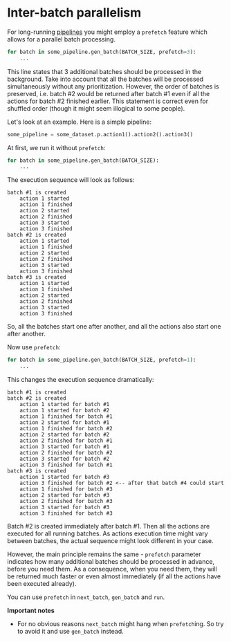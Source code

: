 # Inter-batch parallelism

For long-running [pipelines](pipeline.md) you might employ a `prefetch` feature which allows for a parallel batch processing.
```python
for batch in some_pipeline.gen_batch(BATCH_SIZE, prefetch=3):
    ...
```
This line states that 3 additional batches should be processed in the background.
Take into account that all the batches will be processed simultaneously without any prioritization.
However, the order of batches is preserved, i.e. batch #2 would be returned after batch #1 even if all the actions for batch #2 finished earlier. This statement is correct even for shuffled order (though it might seem illogical to some people).

Let's look at an example. Here is a simple pipeline:
```python
some_pipeline = some_dataset.p.action1().action2().action3()
```

At first, we run it without `prefetch`:
```python
for batch in some_pipeline.gen_batch(BATCH_SIZE):
    ...
```
The execution sequence will look as follows:
```
batch #1 is created
    action 1 started
    action 1 finished
    action 2 started
    action 2 finished
    action 3 started
    action 3 finished
batch #2 is created
    action 1 started
    action 1 finished
    action 2 started
    action 2 finished
    action 3 started
    action 3 finished
batch #3 is created
    action 1 started
    action 1 finished
    action 2 started
    action 2 finished
    action 3 started
    action 3 finished
```
So, all the batches start one after another, and all the actions also start one after another.

Now use `prefetch`:
```python
for batch in some_pipeline.gen_batch(BATCH_SIZE, prefetch=1):
    ...
```
This changes the execution sequence dramatically:
```
batch #1 is created
batch #2 is created
    action 1 started for batch #1
    action 1 started for batch #2
    action 1 finished for batch #1
    action 2 started for batch #1
    action 1 finished for batch #2
    action 2 started for batch #2
    action 2 finished for batch #1
    action 3 started for batch #1
    action 2 finished for batch #2
    action 3 started for batch #2
    action 3 finished for batch #1
batch #3 is created
    action 1 started for batch #3
    action 3 finished for batch #2 <-- after that batch #4 could start
    action 1 finished for batch #3
    action 2 started for batch #3
    action 2 finished for batch #3
    action 3 started for batch #3
    action 3 finished for batch #3
```
Batch #2 is created immediately after batch #1. Then all the actions are executed for all running batches.
As actions execution time might vary between batches, the actual sequence might look different in your case.

However, the main principle remains the same - `prefetch` parameter indicates how many additional batches should be processed in advance, before you need them. As a consequence, when you need them, they will be returned much faster or even almost immediately (if all the actions have been executed already).

You can use `prefetch` in `next_batch`, `gen_batch` and `run`.

**Important notes**
- For no obvious reasons `next_batch` might hang when `prefetch`ing. So try to avoid it and use `gen_batch` instead.
